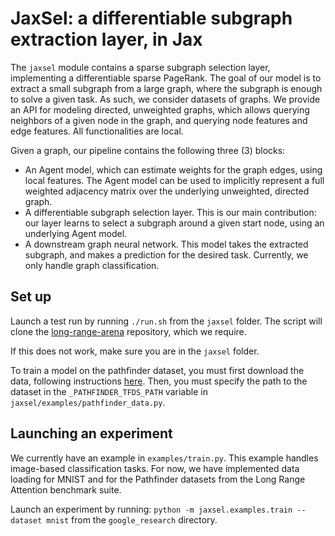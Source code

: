 # JaxSel: a differentiable subgraph extraction layer, in Jax

The `jaxsel` module contains a sparse subgraph selection layer, implementing a
differentiable sparse PageRank. The goal of our model is to extract a small
subgraph from a large graph, where the subgraph is enough to solve a given task.
As such, we consider datasets of graphs. We provide an API for modeling
directed, unweighted graphs, which allows querying neighbors of a given node in
the graph, and querying node features and edge features. All functionalities are
local.

Given a graph, our pipeline contains the following three (3) blocks:

*   An Agent model, which can estimate weights for the graph edges, using local
    features. The Agent model can be used to implicitly represent a full
    weighted adjacency matrix over the underlying unweighted, directed graph.
*   A differentiable subgraph selection layer. This is our main contribution:
    our layer learns to select a subgraph around a given start node, using an
    underlying Agent model.
*   A downstream graph neural network. This model takes the extracted subgraph,
    and makes a prediction for the desired task. Currently, we only handle graph
    classification.

## Set up

Launch a test run by running `./run.sh` from the `jaxsel` folder. The script
will clone the
[long-range-arena](https://github.com/google-research/long-range-arena)
repository, which we require.

If this does not work, make sure you are in the `jaxsel` folder.

To train a model on the pathfinder dataset, you must first download the data,
following instructions
[here](https://github.com/google-research/long-range-arena). Then, you must
specify the path to the dataset in the `_PATHFINDER_TFDS_PATH` variable in
`jaxsel/examples/pathfinder_data.py`.

## Launching an experiment

We currently have an example in `examples/train.py`. This example handles
image-based classification tasks. For now, we have implemented data loading for
MNIST and for the Pathfinder datasets from the Long Range Attention benchmark
suite.

Launch an experiment by running: `python -m jaxsel.examples.train --dataset
mnist` from the `google_research` directory.
